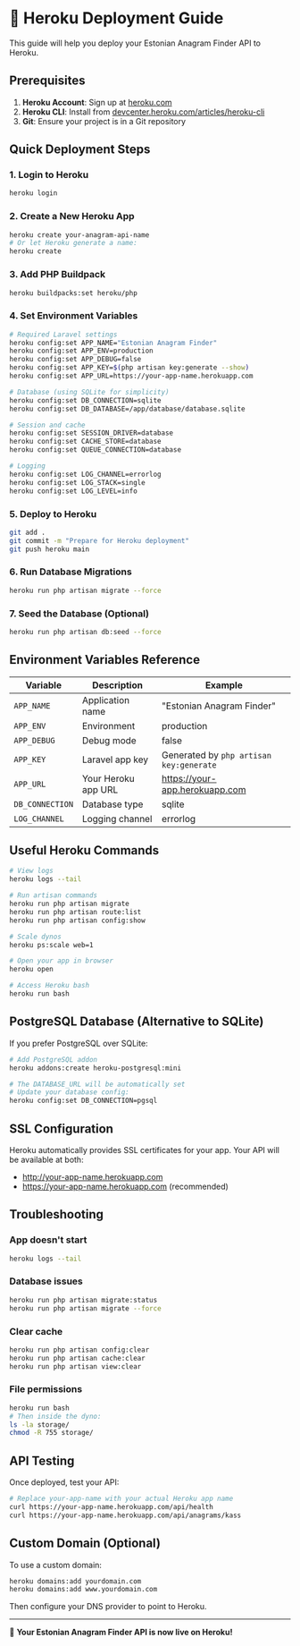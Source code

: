 # 🚀 Heroku Deployment Guide

This guide will help you deploy your Estonian Anagram Finder API to Heroku.

## Prerequisites

1. **Heroku Account**: Sign up at [heroku.com](https://heroku.com)
2. **Heroku CLI**: Install from [devcenter.heroku.com/articles/heroku-cli](https://devcenter.heroku.com/articles/heroku-cli)
3. **Git**: Ensure your project is in a Git repository

## Quick Deployment Steps

### 1. Login to Heroku

```bash
heroku login
```

### 2. Create a New Heroku App

```bash
heroku create your-anagram-api-name
# Or let Heroku generate a name:
heroku create
```

### 3. Add PHP Buildpack

```bash
heroku buildpacks:set heroku/php
```

### 4. Set Environment Variables

```bash
# Required Laravel settings
heroku config:set APP_NAME="Estonian Anagram Finder"
heroku config:set APP_ENV=production
heroku config:set APP_DEBUG=false
heroku config:set APP_KEY=$(php artisan key:generate --show)
heroku config:set APP_URL=https://your-app-name.herokuapp.com

# Database (using SQLite for simplicity)
heroku config:set DB_CONNECTION=sqlite
heroku config:set DB_DATABASE=/app/database/database.sqlite

# Session and cache
heroku config:set SESSION_DRIVER=database
heroku config:set CACHE_STORE=database
heroku config:set QUEUE_CONNECTION=database

# Logging
heroku config:set LOG_CHANNEL=errorlog
heroku config:set LOG_STACK=single
heroku config:set LOG_LEVEL=info
```

### 5. Deploy to Heroku

```bash
git add .
git commit -m "Prepare for Heroku deployment"
git push heroku main
```

### 6. Run Database Migrations

```bash
heroku run php artisan migrate --force
```

### 7. Seed the Database (Optional)

```bash
heroku run php artisan db:seed --force
```

## Environment Variables Reference

| Variable        | Description         | Example                                 |
| --------------- | ------------------- | --------------------------------------- |
| `APP_NAME`      | Application name    | "Estonian Anagram Finder"               |
| `APP_ENV`       | Environment         | production                              |
| `APP_DEBUG`     | Debug mode          | false                                   |
| `APP_KEY`       | Laravel app key     | Generated by `php artisan key:generate` |
| `APP_URL`       | Your Heroku app URL | https://your-app.herokuapp.com          |
| `DB_CONNECTION` | Database type       | sqlite                                  |
| `LOG_CHANNEL`   | Logging channel     | errorlog                                |

## Useful Heroku Commands

```bash
# View logs
heroku logs --tail

# Run artisan commands
heroku run php artisan migrate
heroku run php artisan route:list
heroku run php artisan config:show

# Scale dynos
heroku ps:scale web=1

# Open your app in browser
heroku open

# Access Heroku bash
heroku run bash
```

## PostgreSQL Database (Alternative to SQLite)

If you prefer PostgreSQL over SQLite:

```bash
# Add PostgreSQL addon
heroku addons:create heroku-postgresql:mini

# The DATABASE_URL will be automatically set
# Update your database config:
heroku config:set DB_CONNECTION=pgsql
```

## SSL Configuration

Heroku automatically provides SSL certificates for your app. Your API will be available at both:

-   http://your-app-name.herokuapp.com
-   https://your-app-name.herokuapp.com (recommended)

## Troubleshooting

### App doesn't start

```bash
heroku logs --tail
```

### Database issues

```bash
heroku run php artisan migrate:status
heroku run php artisan migrate --force
```

### Clear cache

```bash
heroku run php artisan config:clear
heroku run php artisan cache:clear
heroku run php artisan view:clear
```

### File permissions

```bash
heroku run bash
# Then inside the dyno:
ls -la storage/
chmod -R 755 storage/
```

## API Testing

Once deployed, test your API:

```bash
# Replace your-app-name with your actual Heroku app name
curl https://your-app-name.herokuapp.com/api/health
curl https://your-app-name.herokuapp.com/api/anagrams/kass
```

## Custom Domain (Optional)

To use a custom domain:

```bash
heroku domains:add yourdomain.com
heroku domains:add www.yourdomain.com
```

Then configure your DNS provider to point to Heroku.

---

🎉 **Your Estonian Anagram Finder API is now live on Heroku!**
